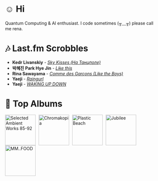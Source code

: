 # ☺︎ Hi



Quantum Computing & AI enthusiast. I code sometimes (╥﹏╥)
please call me rena. 

# 🎶 Last.fm Scrobbles

- **Kedr Livanskiy** - *[Sky Kisses (На Танцполе)](https://www.last.fm/music/Kedr+Livanskiy/_/Sky+Kisses+(%D0%9D%D0%B0+%D0%A2%D0%B0%D0%BD%D1%86%D0%BF%D0%BE%D0%BB%D0%B5))*
- **박혜진 Park Hye Jin** - *[Like this](https://www.last.fm/music/%EB%B0%95%ED%98%9C%EC%A7%84+Park+Hye+Jin/_/Like+this)*
- **Rina Sawayama** - *[Comme des Garçons (Like the Boys)](https://www.last.fm/music/Rina+Sawayama/_/Comme+des+Gar%C3%A7ons+(Like+the+Boys))*
- **Yaeji** - *[Raingurl](https://www.last.fm/music/Yaeji/_/Raingurl)*
- **Yaeji** - *[WAKING UP DOWN](https://www.last.fm/music/Yaeji/_/WAKING+UP+DOWN)*

# 📀 Top Albums

<a href='https://www.last.fm/music/Aphex+Twin/Selected+Ambient+Works+85-92'><img src='https://lastfm.freetls.fastly.net/i/u/300x300/6f199a67803148cfb2cf2238b8fda0fb.jpg' alt='Selected Ambient Works 85-92' title='Aphex Twin - Selected Ambient Works 85-92' width='100' style='margin-right: 10px;'></a><a href='https://www.last.fm/music/Tyler,+the+Creator/Chromakopia'><img src='https://lastfm.freetls.fastly.net/i/u/300x300/8c0b389bb4cbf522bc5a2b58e15b6620.jpg' alt='Chromakopia' title='Tyler, the Creator - Chromakopia' width='100' style='margin-right: 10px;'></a><a href='https://www.last.fm/music/Gorillaz/Plastic+Beach'><img src='https://lastfm.freetls.fastly.net/i/u/300x300/ce6e2af584a5480b85b79371b219a92e.png' alt='Plastic Beach' title='Gorillaz - Plastic Beach' width='100' style='margin-right: 10px;'></a><a href='https://www.last.fm/music/Japanese+Breakfast/Jubilee'><img src='https://lastfm.freetls.fastly.net/i/u/300x300/5d93403fbc951b7d31fa80ff826b5180.jpg' alt='Jubilee' title='Japanese Breakfast - Jubilee' width='100' style='margin-right: 10px;'></a><a href='https://www.last.fm/music/MF+DOOM/MM..FOOD'><img src='https://lastfm.freetls.fastly.net/i/u/300x300/7d1a24c15c32327454fb83f6177c0b76.png' alt='MM..FOOD' title='MF DOOM - MM..FOOD' width='100' style='margin-right: 10px;'></a>